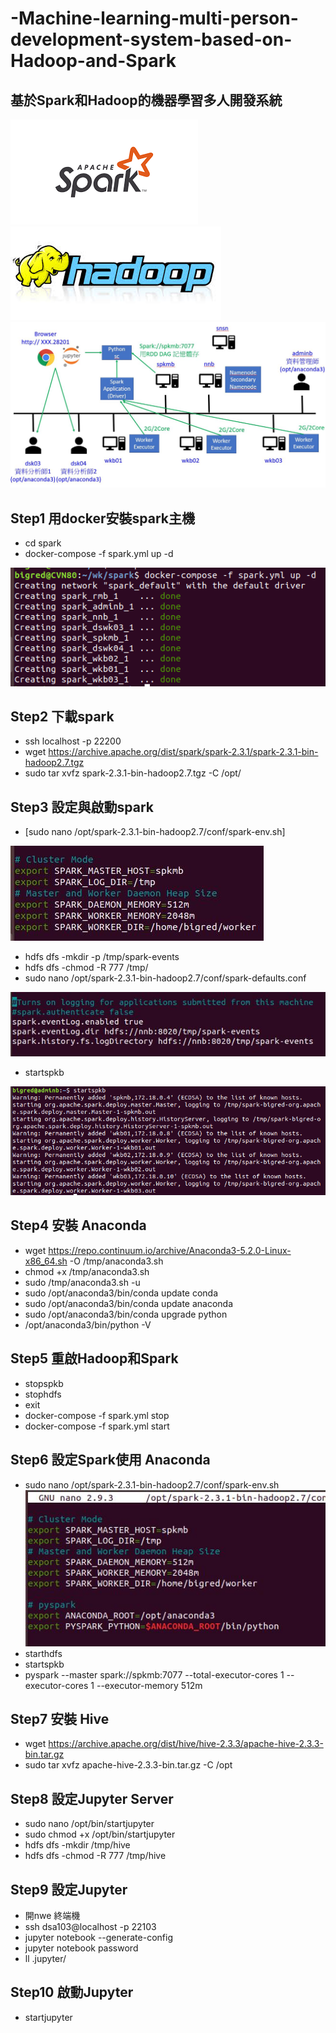 # -Machine-learning-multi-person-development-system-based-on-Hadoop-and-Spark
## 基於Spark和Hadoop的機器學習多人開發系統


![image](https://github.com/mv123453715/-Machine-learning-multi-person-development-system-based-on-Hadoop-and-Spark/blob/master/spark.png)
![image](https://github.com/mv123453715/-Machine-learning-multi-person-development-system-based-on-Hadoop-and-Spark/blob/master/hadoop.jpg)
![image](https://github.com/mv123453715/-Machine-learning-multi-person-development-system-based-on-Hadoop-and-Spark/blob/master/%E7%B3%BB%E7%B5%B1%E6%9E%B6%E6%A7%8B%E5%9C%96.JPG)
 
## Step1 用docker安裝spark主機
+  cd spark
+  docker-compose -f spark.yml up -d

![image](https://github.com/mv123453715/-Machine-learning-multi-person-development-system-based-on-Hadoop-and-Spark/blob/master/docker.png)


## Step2 下載spark
+  ssh localhost -p 22200
+  wget https://archive.apache.org/dist/spark/spark-2.3.1/spark-2.3.1-bin-hadoop2.7.tgz
+  sudo tar xvfz spark-2.3.1-bin-hadoop2.7.tgz -C /opt/

## Step3 設定與啟動spark
+ [sudo nano /opt/spark-2.3.1-bin-hadoop2.7/conf/spark-env.sh]

![image](https://github.com/mv123453715/-Machine-learning-multi-person-development-system-based-on-Hadoop-and-Spark/blob/master/spark%E8%A8%AD%E5%AE%9A.JPG)
+ hdfs dfs -mkdir -p /tmp/spark-events
+ hdfs dfs -chmod -R 777 /tmp/
+ sudo nano /opt/spark-2.3.1-bin-hadoop2.7/conf/spark-defaults.conf

![image](https://github.com/mv123453715/-Machine-learning-multi-person-development-system-based-on-Hadoop-and-Spark/blob/master/spark%E8%A8%AD%E5%AE%9Aserver.JPG)
+ startspkb

![image](https://github.com/mv123453715/-Machine-learning-multi-person-development-system-based-on-Hadoop-and-Spark/blob/master/%E5%95%9F%E5%8B%95spark.png)


## Step4 安裝 Anaconda
+  wget https://repo.continuum.io/archive/Anaconda3-5.2.0-Linux-x86_64.sh -O /tmp/anaconda3.sh 
+  chmod +x /tmp/anaconda3.sh 
+ sudo /tmp/anaconda3.sh -u 
+ sudo /opt/anaconda3/bin/conda update conda
+ sudo /opt/anaconda3/bin/conda update anaconda
+ sudo /opt/anaconda3/bin/conda upgrade python
+ /opt/anaconda3/bin/python -V


## Step5 重啟Hadoop和Spark
+ stopspkb
+ stophdfs
+ exit
+ docker-compose -f spark.yml stop
+ docker-compose -f spark.yml start


## Step6 設定Spark使用 Anaconda
+ sudo nano /opt/spark-2.3.1-bin-hadoop2.7/conf/spark-env.sh
![image](https://github.com/mv123453715/-Machine-learning-multi-person-development-system-based-on-Hadoop-and-Spark/blob/master/spark%E8%A8%AD%E5%AE%9Apython.JPG)
+ starthdfs
+ startspkb
+ pyspark --master spark://spkmb:7077 --total-executor-cores 1 --executor-cores 1 --executor-memory 512m


## Step7 安裝 Hive
+ wget https://archive.apache.org/dist/hive/hive-2.3.3/apache-hive-2.3.3-bin.tar.gz
+ sudo tar xvfz apache-hive-2.3.3-bin.tar.gz -C /opt


## Step8 設定Jupyter Server
+ sudo nano /opt/bin/startjupyter
+ sudo chmod +x /opt/bin/startjupyter
+ hdfs dfs -mkdir /tmp/hive
+ hdfs dfs -chmod -R 777 /tmp/hive

## Step9 設定Jupyter
+ 開nwe 終端機
+ ssh dsa103@localhost -p 22103
+ jupyter notebook --generate-config
+ jupyter notebook password
+ ll .jupyter/

## Step10 啟動Jupyter
+ startjupyter
